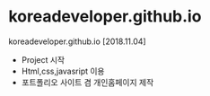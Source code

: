 # koreadeveloper.github.io
koreadeveloper.github.io
[2018.11.04]
- Project 시작 <br>
- Html,css,javasript 이용 <br>
- 포트폴리오 사이트 겸 개인홈페이지 제작 <br>
